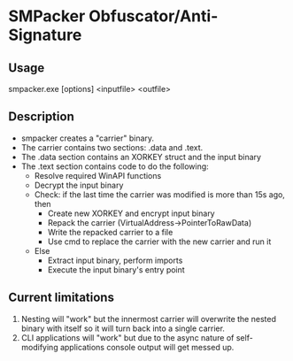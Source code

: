 # SMPacker Obfuscator/Anti-Signature

## Usage
smpacker.exe \[options\] \<inputfile\> \<outfile\>

## Description
* smpacker creates a "carrier" binary.
* The carrier contains two sections: .data and .text.
* The .data section contains an XORKEY struct and the input binary
* The .text section contains code to do the following:
  * Resolve required WinAPI functions
  * Decrypt the input binary
  * Check: if the last time the carrier was modified is more than 15s ago, then
    * Create new XORKEY and encrypt input binary
    * Repack the carrier (VirtualAddress->PointerToRawData)
    * Write the repacked carrier to a file
    * Use cmd to replace the carrier with the new carrier and run it
  * Else
    * Extract input binary, perform imports
    * Execute the input binary's entry point

## Current limitations

1) Nesting will "work" but the innermost carrier will overwrite the nested binary with itself so it will turn back into a single carrier.
2) CLI applications will "work" but due to the async nature of self-modifying applications console output will get messed up.
